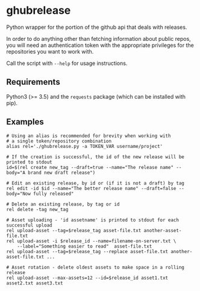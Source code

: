 # ghubrelease

Python wrapper for the portion of the github api that deals with releases.

In order to do anything other than fetching information about public repos,
you will need an authentication token with the appropriate privileges for
the repositories you want to work with.

Call the script with `--help` for usage instructions.

## Requirements

Python3 (>= 3.5) and the `requests` package (which can be installed with pip).

## Examples

```
# Using an alias is recommended for brevity when working with
# a single token/repository combination
alias rel='./ghubrelease.py -a TOKEN_VAR username/project'

# If the creation is successful, the id of the new release will be printed to stdout
id=$(rel create new_tag --draft=true --name="The release name" --body="A brand new draft release")

# Edit an existing release, by id or (if it is not a draft) by tag
rel edit -id $id --name="The better release name" --draft=false --body="Now fully released"

# Delete an existing release, by tag or id
rel delete -tag new_tag

# Asset uploading - 'id assetname' is printed to stdout for each successful upload
rel upload-asset --tag=$release_tag asset-file.txt another-asset-file.txt
rel upload-asset -i $release_id --name=filename-on-server.txt \
    --label="Something easier to read"  asset-file.txt
rel upload-asset --tag=$release_tag --replace asset-file.txt another-asset-file.txt ...

# Asset rotation - delete oldest assets to make space in a rolling release
rel upload-asset --max-assets=12 --id=$release_id asset1.txt asset2.txt asset3.txt

```

